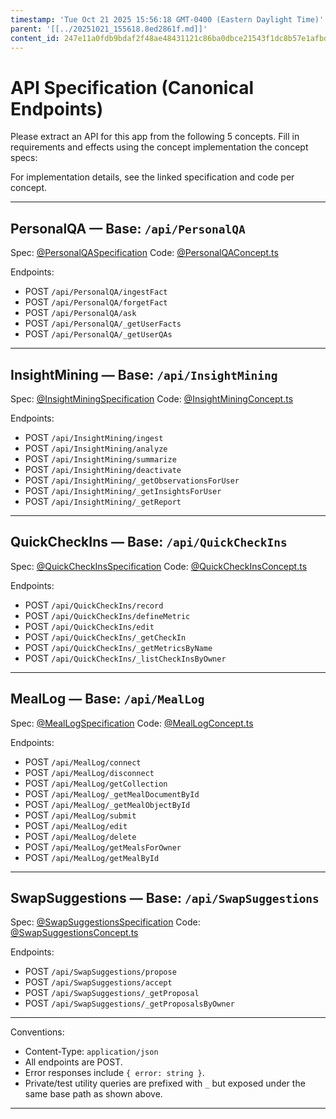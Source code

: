 ```yaml
---
timestamp: 'Tue Oct 21 2025 15:56:18 GMT-0400 (Eastern Daylight Time)'
parent: '[[../20251021_155618.8ed2861f.md]]'
content_id: 247e11a0fdb9bdaf2f48ae48431121c86ba0dbce21543f1dc8b57e1afbdf4756
---
```


# API Specification (Canonical Endpoints)

Please extract an API for this app from the following 5 concepts. Fill in requirements and effects using the concept implementation the concept specs:

For implementation details, see the linked specification and code per concept.

***

## PersonalQA — Base: `/api/PersonalQA`

Spec: [@PersonalQASpecification](/src/concepts/PersonalQA/PersonalQASpecification.md)
Code: [@PersonalQAConcept.ts](/src/concepts/PersonalQA/PersonalQAConcept.ts)

Endpoints:

* POST `/api/PersonalQA/ingestFact`
* POST `/api/PersonalQA/forgetFact`
* POST `/api/PersonalQA/ask`
* POST `/api/PersonalQA/_getUserFacts`
* POST `/api/PersonalQA/_getUserQAs`

***

## InsightMining — Base: `/api/InsightMining`

Spec: [@InsightMiningSpecification](/src/concepts/InsightMining/InsightMiningSpecification.md)
Code: [@InsightMiningConcept.ts](/src/concepts/InsightMining/InsightMiningConcept.ts)

Endpoints:

* POST `/api/InsightMining/ingest`
* POST `/api/InsightMining/analyze`
* POST `/api/InsightMining/summarize`
* POST `/api/InsightMining/deactivate`
* POST `/api/InsightMining/_getObservationsForUser`
* POST `/api/InsightMining/_getInsightsForUser`
* POST `/api/InsightMining/_getReport`

***

## QuickCheckIns — Base: `/api/QuickCheckIns`

Spec: [@QuickCheckInsSpecification](/src/concepts/QuickCheckIns/QuickCheckInsSpecification.md)
Code: [@QuickCheckInsConcept.ts](/src/concepts/QuickCheckIns/QuickCheckInsConcept.ts)

Endpoints:

* POST `/api/QuickCheckIns/record`
* POST `/api/QuickCheckIns/defineMetric`
* POST `/api/QuickCheckIns/edit`
* POST `/api/QuickCheckIns/_getCheckIn`
* POST `/api/QuickCheckIns/_getMetricsByName`
* POST `/api/QuickCheckIns/_listCheckInsByOwner`

***

## MealLog — Base: `/api/MealLog`

Spec: [@MealLogSpecification](/src/concepts/MealLog/MealLogSpecification.md)
Code: [@MealLogConcept.ts](/src/concepts/MealLog/MealLogConcept.ts)

Endpoints:

* POST `/api/MealLog/connect`
* POST `/api/MealLog/disconnect`
* POST `/api/MealLog/getCollection`
* POST `/api/MealLog/_getMealDocumentById`
* POST `/api/MealLog/_getMealObjectById`
* POST `/api/MealLog/submit`
* POST `/api/MealLog/edit`
* POST `/api/MealLog/delete`
* POST `/api/MealLog/getMealsForOwner`
* POST `/api/MealLog/getMealById`

***

## SwapSuggestions — Base: `/api/SwapSuggestions`

Spec: [@SwapSuggestionsSpecification](/src/concepts/SwapSuggestions/SwapSuggestionsSpecification.md)
Code: [@SwapSuggestionsConcept.ts](/src/concepts/SwapSuggestions/SwapSuggestionsConcept.ts)

Endpoints:

* POST `/api/SwapSuggestions/propose`
* POST `/api/SwapSuggestions/accept`
* POST `/api/SwapSuggestions/_getProposal`
* POST `/api/SwapSuggestions/_getProposalsByOwner`

***

Conventions:

* Content-Type: `application/json`
* All endpoints are POST.
* Error responses include `{ error: string }`.
* Private/test utility queries are prefixed with `_` but exposed under the same base path as shown above.

***

